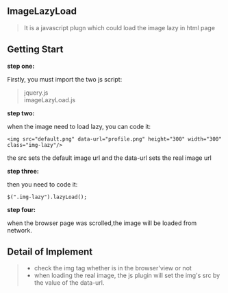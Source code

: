 ## ImageLazyLoad ##
> It is a javascript plugn which could load the image lazy in html page

## Getting Start ##
**step one:**

Firstly, you must import the two js script:   

>  jquery.js  
>  imageLazyLoad.js

**step two:**

when the image need to load lazy, you can code it:

```
<img src="default.png" data-url="profile.png" height="300" width="300" class="img-lazy"/>
```
the src sets the default image url and the data-url sets the real image url

**step three:**

then you need to code it:
```
$(".img-lazy").lazyLoad();

```

**step four:**

when the browser page was scrolled,the image will be loaded from network.

## Detail of Implement ##

> + check the img tag whether is in the browser'view or not
> + when loading the real image, the js plugin will set the img's src by the value of the data-url.

